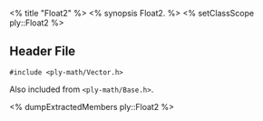 <% title "Float2" %>
<% synopsis 
Float2.
%>
<% setClassScope ply::Float2 %>

## Header File

`#include <ply-math/Vector.h>`

Also included from `<ply-math/Base.h>`.

<% dumpExtractedMembers ply::Float2 %>
